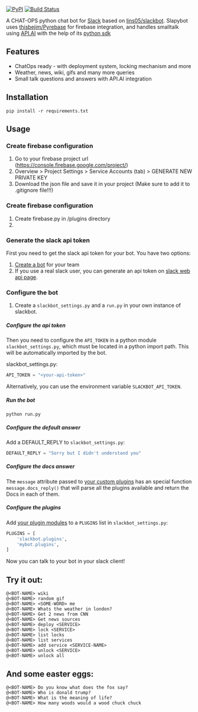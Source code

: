 [![PyPI](https://badge.fury.io/py/slackbot.svg)](https://pypi.python.org/pypi/slackbot) [![Build Status](https://secure.travis-ci.org/lins05/slackbot.svg?branch=master)](http://travis-ci.org/lins05/slackbot)

A CHAT-OPS python chat bot for [Slack](https://slack.com) based on [lins05/slackbot](https://github.com/lins05/slackbot).
Slapybot uses [thisbejim/Pyrebase](https://github.com/thisbejim/Pyrebase) for firebase integration, 
and handles smalltalk using [API.AI](http://api.ai) with the help of its [python sdk](https://github.com/api-ai/api-ai-python)

## Features

* ChatOps ready - with deployment system, locking mechanism and more
* Weather, news, wiki, gifs and many more queries
* Small talk questions and answers with API.AI integration

## Installation

```
pip install -r requirements.txt
```

## Usage

### Create firebase configuration
1. Go to your firebase project url (https://console.firebase.google.com/project/<PROJECT-NAME>)
2. Overview > Project Settings > Service Accounts (tab) > GENERATE NEW PRIVATE KEY
3. Download the json file and save it in your project (Make sure to add it to .gitignore file!!!)

### Create firebase configuration
1. Create firebase.py in /plugins directory
2. 

### Generate the slack api token

First you need to get the slack api token for your bot. You have two options:

1. [Create a bot](https://my.slack.com/services/new/bot) for your team
2. If you use a real slack user, you can generate an api token on [slack web api page](https://api.slack.com/web).


### Configure the bot
1. Create a `slackbot_settings.py` and a `run.py` in your own instance of slackbot.

##### Configure the api token

Then you need to configure the `API_TOKEN` in a python module `slackbot_settings.py`, which must be located in a python import path. This will be automatically imported by the bot.

slackbot_settings.py:

```python
API_TOKEN = "<your-api-token>"
```

Alternatively, you can use the environment variable `SLACKBOT_API_TOKEN`.

##### Run the bot
```
python run.py
```
##### Configure the default answer
Add a DEFAULT_REPLY to `slackbot_settings.py`:
```python
DEFAULT_REPLY = "Sorry but I didn't understand you"
```

##### Configure the docs answer
The `message` attribute passed to [your custom plugins](#create-plugins) has an special function `message.docs_reply()` that will parse all the plugins available and return the Docs in each of them.


##### Configure the plugins
Add [your plugin modules](#create-plugins) to a `PLUGINS` list in `slackbot_settings.py`:

```python
PLUGINS = [
    'slackbot.plugins',
    'mybot.plugins',
]
```

Now you can talk to your bot in your slack client!

## Try it out:

```
@<BOT-NAME> wiki
@<BOT-NAME> random gif
@<BOT-NAME> <SOME-WORD> me
@<BOT-NAME> Whats the weather in london?
@<BOT-NAME> Get 2 news from CNN
@<BOT-NAME> Get news sources
@<BOT-NAME> deploy <SERVICE>
@<BOT-NAME> lock <SERVICE>
@<BOT-NAME> list locks
@<BOT-NAME> list services
@<BOT-NAME> add service <SERVICE-NAME>
@<BOT-NAME> unlock <SERVICE>
@<BOT-NAME> unlock all
```
## And some easter eggs:

```
@<BOT-NAME> Do you know what does the fox say?
@<BOT-NAME> Who is donald trump?
@<BOT-NAME> What is the meaning of life?
@<BOT-NAME> How many woods would a wood chuck chuck

 ```



